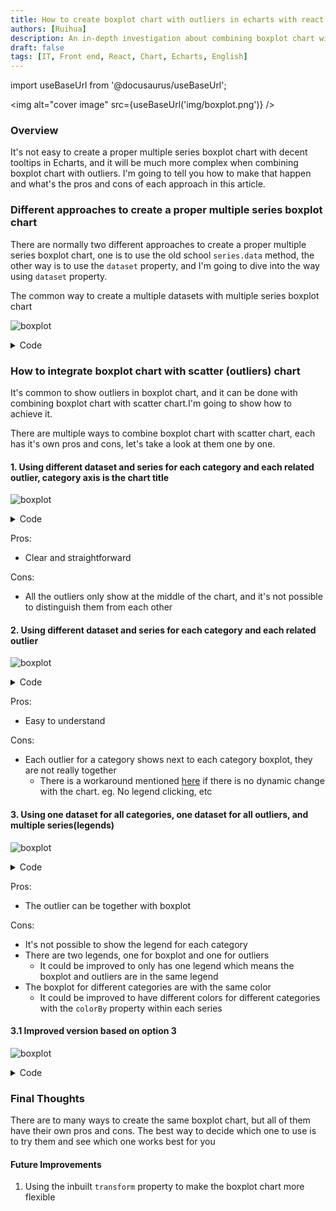 ```yaml
---
title: How to create boxplot chart with outliers in echarts with react
authors: [Ruihua]
description: An in-depth investigation about combining boxplot chart with scatter chart as outliers in echarts with multiple approaches.
draft: false
tags: [IT, Front end, React, Chart, Echarts, English]
---
```


import useBaseUrl from '@docusaurus/useBaseUrl';

<img alt="cover image" src={useBaseUrl('img/boxplot.png')} />

### Overview

It's not easy to create a proper multiple series boxplot chart with decent tooltips in Echarts, and it will be much more complex when combining boxplot chart with outliers. I'm going to tell you how to make that happen and what's the pros and cons of each approach in this article.

<!--truncate-->

### Different approaches to create a proper multiple series boxplot chart

There are normally two different approaches to create a proper multiple series boxplot chart, one is to use the old school `series.data` method, the other way is to use the `dataset` property, and I'm going to dive into the way using `dataset` property.



The common way to create a multiple datasets with multiple series boxplot chart

![boxplot](/img/boxplot-without-outlier.png)


<details >
<summary>Code</summary>

```
option = {
  legend:{},
  dataset: [
    {
      dimensions:["name", "min", "Q1", "median", "Q3", "max"],
      source: [
          ["A", 740, 850, 900, 1070, 1130 ],
          ["B", 620, 860,  880, 910, 970, ],
      ]
    },
     {
      dimensions:["name", "min", "Q1", "median", "Q3", "max"],
      source: [
        ["A", 520, 760,  780, 810, 870],
        ["B", 250, 300, 340, 450, 540 ],
      ]
    },
  ],
  tooltip: {
    trigger: 'item',
  },
  xAxis: {
    type: 'category',
  },
  yAxis: {
    type: 'value',
  },
  series: [
    {
      name: 'Category 1',
      type: 'boxplot',
      datasetIndex: 0,
      encode:{
        x: "name",
        y:["min", "Q1", "median", "Q3", "max"],
        tooltip:["min", "Q1", "median", "Q3", "max"],
      }
    },
    {    
      name: 'Category 2',
      type: 'boxplot',
      datasetIndex: 1,
      encode:{
        x: "name",
        y:["min", "Q1", "median", "Q3", "max"],
        tooltip:["min", "Q1", "median", "Q3", "max"],
      }
    },
  ]
};
```
</details>


### How to integrate boxplot chart with scatter (outliers) chart
It's common to show outliers in boxplot chart, and it can be done with combining boxplot chart with scatter chart.I'm going to show how to achieve it.

There are multiple ways to combine boxplot chart with scatter chart, each has it's own pros and cons, let's take a look at them one by one.

#### 1. Using different dataset and series for each category and each related outlier, category axis is the chart title

![boxplot](/img/boxplot-outlier-1.png)

<details >
<summary>Code</summary>

```
option = {
  legend:{},
  dataset: [
    {
      dimensions:["name", "min", "Q1", "median", "Q3", "max"],
      source: [
        ["Category Name", 740, 850, 900, 1070, 1130 ],
      ]
    },
     {
      dimensions:["name", "min", "Q1", "median", "Q3", "max"],
      source: [
        ["Category Name", 620, 860,  880, 910, 970, ],
      ]
    },
     {
      dimensions:["name", "min", "Q1", "median", "Q3", "max"],
      source: [
        ["Category Name", 250, 270, 340, 450, 540],
      ]
    },
    {
      source: [
        ["Category Name", 540],
        ["Category Name", 1530 ]
      ]
    },
     {
      source: [
        ["Category Name", 520], 
        ["Category Name",1270 ],
      ]
    },
     {
      source: [
        ["Category Name", 150],
      ]
    }
  ],
  tooltip: {
    trigger: 'item',
  },
  xAxis: {
    type: 'category',
  },
  yAxis: {
    type: 'value',
  },
  series: [
    {
      name: 'A',
      type: 'boxplot',
      datasetIndex: 0,
      encode:{
        x: "name",
        y:["min", "Q1", "median", "Q3", "max"],
        tooltip:["min", "Q1", "median", "Q3", "max"],
      }
    },
     {
      name: 'B',
      type: 'boxplot',
      datasetIndex: 1,
      encode:{
        x: "name",
        y:["min", "Q1", "median", "Q3", "max"],
        tooltip:["min", "Q1", "median", "Q3", "max"],
      }
    },
     {
      name: 'C',
      type: 'boxplot',
      datasetIndex: 2,
      encode:{
        x: "name",
        y:["min", "Q1", "median", "Q3", "max"],
        tooltip:["min", "Q1", "median", "Q3", "max"],
      }
    },
     {
      name: 'A',
      type: 'scatter',
      datasetIndex: 3
    },
    {
      name: 'B',
      type: 'scatter',
      datasetIndex: 4
    },
    {
      name: 'C',
      type: 'scatter',
      datasetIndex: 5
    }
  ]
};
```
</details>


Pros:
- Clear and straightforward

Cons:
- All the outliers only show at the middle of the chart, and it's not possible to distinguish them from each other


#### 2. Using different dataset and series for each category and each related outlier

![boxplot](/img/boxplot-outlier-2.png)

<details>
<summary>Code</summary>

```
option = {
  legend:{},
  dataset: [
    {
      dimensions:["name", "min", "Q1", "median", "Q3", "max"],
      source: [
        ["A", 740, 850, 900, 1070, 1130 ],
      ]
    },
     {
      dimensions:["name", "min", "Q1", "median", "Q3", "max"],
      source: [
        ["B", 620, 860,  880, 910, 970, ],
      ]
    },
     {
      dimensions:["name", "min", "Q1", "median", "Q3", "max"],
      source: [
        ["C", 250, 270, 340, 450, 540],
      ]
    },
    {
      source: [
        ["A", 540],
        ["A", 1530 ]
      ]
    },
     {
      source: [
        ["B", 520], 
        ["B",1270 ],
      ]
    },
     {
      source: [
        ["C", 150],
      ]
    }
  ],
  tooltip: {
    trigger: 'item',
  },
  xAxis: {
    type: 'category',
  },
  yAxis: {
    type: 'value',
  },
  series: [
    {
      name: 'A',
      type: 'boxplot',
      datasetIndex: 0,
      encode:{
        x: "name",
        y:["min", "Q1", "median", "Q3", "max"],
        tooltip:["min", "Q1", "median", "Q3", "max"],
      }
    },
     {
      name: 'B',
      type: 'boxplot',
      datasetIndex: 1,
      encode:{
        x: "name",
        y:["min", "Q1", "median", "Q3", "max"],
        tooltip:["min", "Q1", "median", "Q3", "max"],
      }
    },
     {
      name: 'C',
      type: 'boxplot',
      datasetIndex: 2,
      encode:{
        x: "name",
        y:["min", "Q1", "median", "Q3", "max"],
        tooltip:["min", "Q1", "median", "Q3", "max"],
      }
    },
     {
      name: 'A',
      type: 'scatter',
      datasetIndex: 3
    },
    {
      name: 'B',
      type: 'scatter',
      datasetIndex: 4
    },
    {
      name: 'C',
      type: 'scatter',
      datasetIndex: 5
    }
  ]
};
```



</details>



Pros:
- Easy to understand

Cons:
- Each outlier for a category shows next to each category boxplot, they are not really together
  - There is a workaround mentioned [here](https://github.com/apache/echarts/issues/3944) if there is no dynamic change with the chart. eg. No legend clicking, etc



#### 3. Using one dataset for all categories, one dataset for all outliers, and multiple series(legends)

![boxplot](/img/boxplot-outlier-3.png)

<details>
<summary>Code</summary>


```
option = {
  legend:{},
  dataset: [
    {
      dimensions:["name", "min", "Q1", "median", "Q3", "max"],
      source: [
        ["A", 740, 850, 900, 1070, 1130 ],
        ["B", 620, 860,  880, 910, 970, ],
        ["C", 250, 270, 340, 450, 540],
      ]
    },
    {
      source: [
        ["A", 540],
        ["A", 1530 ],
        ["B", 520], 
        ["B",1270 ],
        ["C", 150],
      ]
    }
  ],
  tooltip: {
    trigger: 'item',
  },
  xAxis: {
    type: 'category',
  },
  yAxis: {
    type: 'value',
  },
  series: [
    {
      name: 'Boxplot',
      type: 'boxplot',
      datasetIndex: 0,
      encode:{
        x: "name",
        y:["min", "Q1", "median", "Q3", "max"],
        tooltip:["min", "Q1", "median", "Q3", "max"],
      },
    },
     {
      name: 'Outlier',
      type: 'scatter',
      datasetIndex: 1,
    }
  ]
};
```
</details>

Pros:
- The outlier can be together with boxplot

Cons:
- It's not possible to show the legend for each category
- There are two legends, one for boxplot and one for outliers
  - It could be improved to only has one legend which means the boxplot and outliers are in the same legend
- The boxplot for different categories are with the same color
  - It could be improved to have different colors for different categories with the `colorBy` property within each series



#### 3.1 Improved version based on option 3

![boxplot](/img/boxplot-outlier-3-1.png)


<details>
<summary>Code</summary>


```
option = {
  legend:{},
  dataset: [
    {
      dimensions:["name", "min", "Q1", "median", "Q3", "max"],
      source: [
        ["A", 740, 850, 900, 1070, 1130 ],
        ["B", 620, 860,  880, 910, 970, ],
        ["C", 250, 270, 340, 450, 540],
      ]
    },
    {
      source: [
        ["A", 540],
        ["A", 1530 ],
        ["B", 520], 
        ["B",1270 ],
        ["C", 150],
      ]
    }
  ],
  tooltip: {
    trigger: 'item',
  },
  xAxis: {
    type: 'category',
  },
  yAxis: {
    type: 'value',
  },
  series: [
    {
      name: 'Boxplot',
      type: 'boxplot',
      datasetIndex: 0,
      encode:{
        x: "name",
        y:["min", "Q1", "median", "Q3", "max"],
        tooltip:["min", "Q1", "median", "Q3", "max"],
      },
      colorBy:"data",
    },
     {
      name: 'Boxplot',
      type: 'scatter',
      datasetIndex: 1,
      colorBy:"data",
    }
  ]
};
```
</details>


### Final Thoughts

There are to many ways to create the same boxplot chart, but all of them have their own pros and cons. The best way to decide which one to use is to try them and see which one works best for you


#### Future Improvements
1. Using the inbuilt `transform` property to make the boxplot chart more flexible